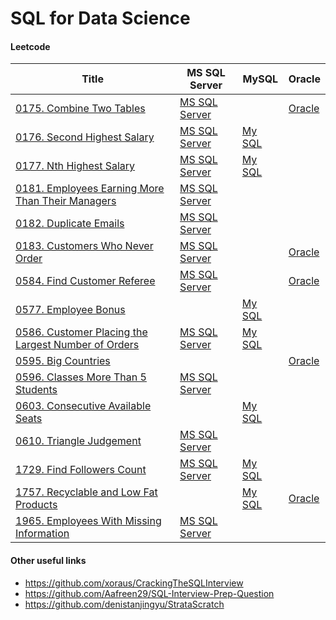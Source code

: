 # SQL for Data Science

#### Leetcode
|Title                        | MS SQL Server | MySQL  | Oracle |
|-----------------------------|---------------|--------|--------|
|[0175. Combine Two Tables](https://leetcode.com/problems/combine-two-tables/)|[MS SQL Server](./Leetcode/Leet_mssql_0175.sql)||[Oracle](./Leetcode/Leet_oracle_0175.sql)|
|[0176. Second Highest Salary](https://leetcode.com/problems/second-highest-salary/)|[MS SQL Server](./Leetcode/Leet_mssql_0176.sql)|[My SQL](./Leetcode/Leet_mssql_0176.sql)||
|[0177. Nth Highest Salary](https://leetcode.com/problems/nth-highest-salary/)|[MS SQL Server](./Leetcode/Leet_mssql_0177.sql)|[My SQL](./Leetcode/Leet_mysql_0177.sql)||
|[0181. Employees Earning More Than Their Managers](https://leetcode.com/problems/employees-earning-more-than-their-managers/)|[MS SQL Server](./Leetcode/Leet_mssql_0181.sql)|||
|[0182. Duplicate Emails](https://leetcode.com/problems/duplicate-emails/)|[MS SQL Server](./Leetcode/Leet_mssql_0182.sql)|||
|[0183. Customers Who Never Order](https://leetcode.com/problems/customers-who-never-order/)|[MS SQL Server](./Leetcode/Leet_mssql_0183.sql)||[Oracle](./Leetcode/Leet_oracle_0183.sql)|
|[0584. Find Customer Referee](https://leetcode.com/problems/find-customer-referee/)|[MS SQL Server](./Leetcode/Leet_mssql_0584.sql)||[Oracle](./Leetcode/Leet_oracle_0584.sql)|
|[0577. Employee Bonus](https://leetcode.com/problems/employee-bonus/)||[My SQL](./Leetcode/Leet_mysql_0577.sql)||
|[0586. Customer Placing the Largest Number of Orders](https://leetcode.com/problems/customer-placing-the-largest-number-of-orders/)|[MS SQL Server](./Leetcode/Leet_mssql_0586.sql)|[My SQL](./Leetcode/Leet_mysql_0586.sql)||
|[0595. Big Countries](https://leetcode.com/problems/big-countries/)|||[Oracle](./Leetcode/Leet_oracle_0595.sql)|
|[0596. Classes More Than 5 Students](https://leetcode.com/problems/classes-more-than-5-students/)|[MS SQL Server](./Leetcode/Leet_mssql_0596.sql)|||
|[0603. Consecutive Available Seats](https://leetcode.com/problems/consecutive-available-seats/)||[My SQL](./Leetcode/Leet_mysql_0603.sql)||
|[0610. Triangle Judgement](https://leetcode.com/problems/triangle-judgement/)|[MS SQL Server](./Leetcode/Leet_mssql_0610.sql)|||
|[1729. Find Followers Count](https://leetcode.com/problems/find-followers-count/)|[MS SQL Server](./Leetcode/Leet_mssql_1729.sql)|[My SQL](./Leetcode/Leet_mysql_1729.sql)||
|[1757. Recyclable and Low Fat Products](https://leetcode.com/problems/recyclable-and-low-fat-products/)||[My SQL](./Leetcode/Leet_mysql_1757.sql)|[Oracle](./Leetcode/Leet_oracle_1757.sql)|
|[1965. Employees With Missing Information](https://leetcode.com/problems/employees-with-missing-information/)|[MS SQL Server](./Leetcode/Leet_mssql_1965.sql)|||



#### Other useful links
- https://github.com/xoraus/CrackingTheSQLInterview
- https://github.com/Aafreen29/SQL-Interview-Prep-Question
- https://github.com/denistanjingyu/StrataScratch